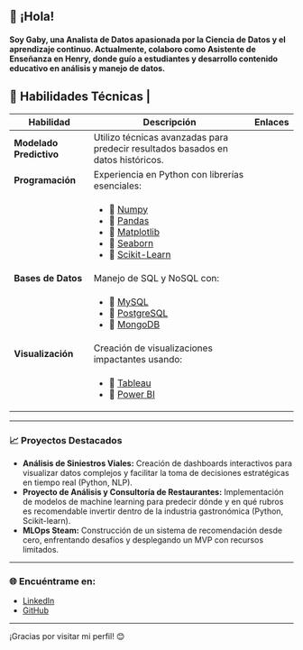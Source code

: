 ## 👋 ¡Hola!

#### Soy Gaby, una Analista de Datos apasionada por la Ciencia de Datos y el aprendizaje continuo. Actualmente, colaboro como Asistente de Enseñanza en Henry, donde guío a estudiantes y desarrollo contenido educativo en análisis y manejo de datos.

## 🚀 Habilidades Técnicas                                                                                                      |

| **Habilidad**          | **Descripción**                                                                                                                | **Enlaces**                                                                                                          |
|------------------------|-------------------------------------------------------------------------------------------------------------------------------|---------------------------------------------------------------------------------------------------------------------|
| **Modelado Predictivo**| Utilizo técnicas avanzadas para predecir resultados basados en datos históricos.                                                |                                                                                                                     |
| **Programación**       | Experiencia en Python con librerías esenciales:                                                                                 |                                                                                                                     |
|                        | <ul><li>🔹 [Numpy](https://numpy.org)</li><li>🔹 [Pandas](https://pandas.pydata.org)</li><li>🔹 [Matplotlib](https://matplotlib.org)</li><li>🔹 [Seaborn](https://seaborn.pydata.org)</li><li>🔹 [Scikit-Learn](https://scikit-learn.org)</li></ul> |                                                                                                                     |
| **Bases de Datos**     | Manejo de SQL y NoSQL con:                                                                                                      |                                                                                                                     |
|                        | <ul><li>🔹 [MySQL](https://www.mysql.com)</li><li>🔹 [PostgreSQL](https://www.postgresql.org)</li><li>🔹 [MongoDB](https://www.mongodb.com)</li></ul> |                                                                                                                     |
| **Visualización**      | Creación de visualizaciones impactantes usando:                                                                                 |                                                                                                                     |
|                        | <ul><li>🔹 [Tableau](https://www.tableau.com)</li><li>🔹 [Power BI](https://powerbi.microsoft.com)</li></ul>                    |                                                                                                                     |
---

### 📈 Proyectos Destacados

- **Análisis de Siniestros Viales:** Creación de dashboards interactivos para visualizar datos complejos y facilitar la toma de decisiones estratégicas en tiempo real (Python, NLP).
- **Proyecto de Análisis y Consultoría de Restaurantes:** Implementación de modelos de machine learning para predecir dónde y en qué rubros es recomendable invertir dentro de la industria gastronómica (Python, Scikit-learn).
- **MLOps Steam:** Construcción de un sistema de recomendación desde cero, enfrentando desafíos y desplegando un MVP con recursos limitados.

---

### 🌐 Encuéntrame en:
- [LinkedIn](https://www.linkedin.com/in/gabriela-bergagna/) 
- [GitHub](https://github.com/gabybergagna) 
---

¡Gracias por visitar mi perfil! 😊



